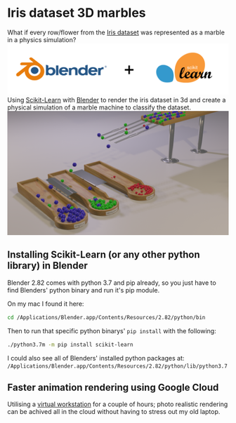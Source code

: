 # Iris dataset 3D marbles
What if every row/flower from the [Iris dataset](https://archive.ics.uci.edu/ml/datasets/iris) was represented as a marble in a physics simulation?
![bld](img/blendner_sklearn.png)
Using [Scikit-Learn](https://scikit-learn.org) with [Blender](https://www.blender.org) to render the iris dataset in 3d and create a physical simulation of a marble machine to classify the dataset.
![scene](img/1492.png)

## Installing Scikit-Learn (or any other python library) in Blender
Blender 2.82 comes with python 3.7 and pip already, so you just have to find Blenders' python binary and run it's pip module.

On my mac I found it here:
```bash
cd /Applications/Blender.app/Contents/Resources/2.82/python/bin
```

Then to run that specific python binarys' `pip install` with the following:
```bash
./python3.7m -m pip install scikit-learn
```

I could also see all of Blenders' installed python packages at: `/Applications/Blender.app/Contents/Resources/2.82/python/lib/python3.7`

## Faster animation rendering using Google Cloud
Utilising a [virtual workstation](https://console.cloud.google.com/marketplace/details/nvidia/nvidia-quadro-vws-win2019) for a couple of hours; photo realistic rendering can be achived all in the cloud without having to stress out my old laptop.
